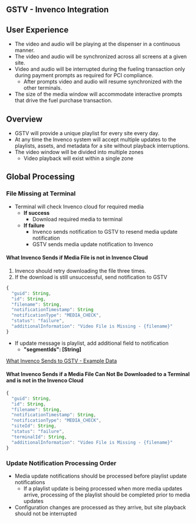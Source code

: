 ## GSTV - Invenco Integration
## User Experience
- The video and audio will be playing at the dispenser in a continuous manner.
- The video and audio will be synchronized across all screens at a given site.
- Video and audio will be interrupted during the fueling transaction only during payment prompts as required for PCI compliance.
  - After prompts video and audio will resume synchronized with the other terminals.
- The size of the media window will accommodate interactive prompts that drive the fuel purchase transaction.

## Overview
- GSTV will provide a unique playlist for every site every day.
- At any time the Invenco system will accept multiple updates to the playlists, assets, and metadata for a site without playback interruptions.
- The video window will be divided into multiple zones
  - Video playback will exist within a single zone

## Global Processing
### File Missing at Terminal
  - Terminal will check Invenco cloud for required media
    - **If success**
      - Download required media to terminal
    - **If failure**
      - Invenco sends notification to GSTV to resend media update notification
      - GSTV sends media update notification to Invenco


#### What Invenco Sends if Media File is not in Invenco Cloud
1. Invenco should retry downloading the file three times.
1. If the download is still unsuccessful, send notification to GSTV 

```javascript
{
  "guid": String,
  "id": String,
  "filename": String,
  "notificationTimestamp": String
  "notificationType": "MEDIA_CHECK",
  "status": "failure",
  "additionalInformation": "Video File is Missing - {filename}"
}
```
  - If update message is playlist, add additional field to notification
    - **"segmentIds": [String]**

[What Invenco Sends to GSTV - Example Data](/configuration-site/samples/json/sample1_notificationfailure2.json)

#### What Invenco Sends if a Media File Can Not Be Downloaded to a Terminal and is not in the Invenco Cloud
```javascript
{
  "guid": String,
  "id": String,
  "filename": String,
  "notificationTimestamp": String,
  "notificationType": "MEDIA_CHECK",
  "siteId": String,
  "status": "failure",
  "terminalId": String,
  "additionalInformation": "Video File is Missing - {filename}"
}
```

### Update Notification Processing Order
- Media update notifications should be processed before playlist update notifications
  - If a playlist update is being processed when more media updates arrive, processing of the playlist should be completed prior to media updates
- Configuration changes are processed as they arrive, but site playback should not be interrupted
